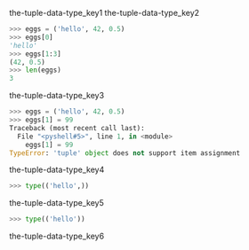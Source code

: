 the-tuple-data-type_key1
the-tuple-data-type_key2


```python
>>> eggs = ('hello', 42, 0.5)
>>> eggs[0]
'hello'
>>> eggs[1:3]
(42, 0.5)
>>> len(eggs)
3
```
the-tuple-data-type_key3


```python
>>> eggs = ('hello', 42, 0.5)
>>> eggs[1] = 99
Traceback (most recent call last):
  File "<pyshell#5>", line 1, in <module>
    eggs[1] = 99
TypeError: 'tuple' object does not support item assignment
```
the-tuple-data-type_key4


```python
>>> type(('hello',))
```
the-tuple-data-type_key5
```python
>>> type(('hello'))
```
the-tuple-data-type_key6
